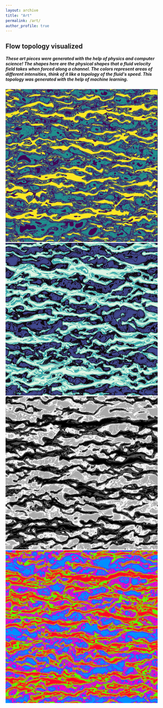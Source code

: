 ```yaml
---
layout: archive
title: "Art"
permalink: /art/
author_profile: true
---
```

## Flow topology visualized
##### These art pieces were generated with the help of physics and computer science! The shapes here are the physical shapes that a fluid velocity field takes when forced along a channel. The colors represent areas of different intensities, think of it like a topology of the fluid's speed. This topology was generated with the help of machine learning.

<img src="/images/som_data_transform2.png" width = 500>

<img src="/images/earth1.png" width = 500>

<img src="/images/bw3.png" width = 500>

<img src="/images/trippy1.png" width = 500>
